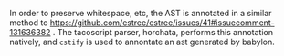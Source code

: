 
In order to preserve whitespace, etc, the AST is annotated in a similar method
to https://github.com/estree/estree/issues/41#issuecomment-131636382 . The
tacoscript parser, horchata, performs this annotation natively, and `cstify` is
used to annontate an ast generated by babylon.
